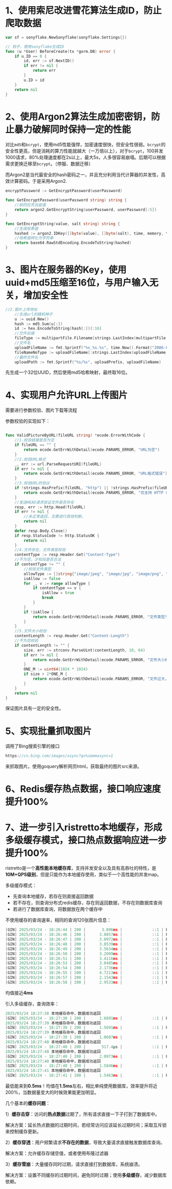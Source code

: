 # 1、使用索尼改进雪花算法生成ID，防止爬取数据

```go
var sf = sonyflake.NewSonyflake(sonyflake.Settings{})

// 钩子，使用sonyflake生成ID
func (u *User) BeforeCreate(tx *gorm.DB) error {
	if u.ID == 0 {
		id, err := sf.NextID()
		if err != nil {
			return err
		}
		u.ID = id
	}
	return nil
}
```



# 2、使用Argon2算法生成加密密钥，防止暴力破解同时保持一定的性能

对比`md5`和`bcrypt`，使用md5性能强悍，加密速度很快，但安全性很弱。`bcrypt`的安全性更高，但是消耗的算力性能就越大（一万倍以上），对于`bcrypt`，100并发1000请求，80%处理速度都在2s以上，最大5s，人多很容易崩塌。后期可以根据需求更换迁移至`bcrypt`。（停服、数据迁移）

而Argon2是当代最安全的hash密码之一，并且充分利用当代计算器的并发性，高效计算密码。于是采用Argon2.

```go
encryptPassword := GetEncryptPassword(userPassword)

func GetEncryptPassword(userPassword string) string {
	//前四位充当盐值
	return argon2.GetEncryptString(userPassword, userPassword[:5])
}

func GetEncryptString(value, salt string) string {
	//生成哈希值
	hashed := argon2.IDKey([]byte(value), []byte(salt), time, memory, threads, keyLen)
	//哈希值转化为字符串
	return base64.RawStdEncoding.EncodeToString(hashed)
}
```

# 3、图片在服务器的Key，使用uuid+md5压缩至16位，与用户输入无关，增加安全性

```go
//2.图片上传地址
	//生成url的随机种子
	u := uuid.New()
	hash := md5.Sum(u[:])
	id := hex.EncodeToString(hash[:])[:16]
	//文件后缀
	fileType := multipartFile.Filename[strings.LastIndex(multipartFile.Filename, ".")+1:]
	//文件名
	uploadFileName := fmt.Sprintf("%s_%s.%s", time.Now().Format("2006-01-02"), id, fileType)
	fileNameNoType := uploadFileName[:strings.LastIndex(uploadFileName, ".")]
	//最终文件名
	uploadPath := fmt.Sprintf("%s/%s", uploadPrefix, uploadFileName)
```

先生成一个32位UUID，然后使用md5哈希映射，最终取16位。

# 4、实现用户允许URL上传图片

需要进行参数校验、图片下载等流程

参数校验的实现如下：

```go

func ValidPictureByURL(fileURL string) *ecode.ErrorWithCode {
	//1.校验链接是否为空
	if fileURL == "" {
		return ecode.GetErrWithDetail(ecode.PARAMS_ERROR, "URL为空")
	}
	//2.校验URL格式
	_, err := url.ParseRequestURI(fileURL)
	if err != nil {
		return ecode.GetErrWithDetail(ecode.PARAMS_ERROR, "URL格式错误")
	}
	//3.校验URL的协议
	if !strings.HasPrefix(fileURL, "http") || !strings.HasPrefix(fileURL, "https") {
		return ecode.GetErrWithDetail(ecode.PARAMS_ERROR, "仅支持 HTTP 或 HTTPS 协议的文件地址")
	}
	//发送HEAD请求验证文件是否存在
	resp, err := http.Head(fileURL)
	if err != nil {
		//未正常返回，无需进行其他判断。
		return nil
	}
	defer resp.Body.Close()
	if resp.StatusCode != http.StatusOK {
		return nil
	}
	//4.文件存在，文件类型校验
	contentType := resp.Header.Get("Content-Type")
	//不为空，才校验是否合法
	if contentType != "" {
		//校验文件类型
		allowType := []string{"image/jpeg", "image/jpg", "image/png", "image/webp"}
		isAllow := false
		for _, v := range allowType {
			if contentType == v {
				isAllow = true
				break
			}
		}
		if !isAllow {
			return ecode.GetErrWithDetail(ecode.PARAMS_ERROR, "文件类型不支持")
		}
	}
	//5.文件大小校验
	contentLength := resp.Header.Get("Content-Length")
	//不为空校验
	if contentLength != "" {
		size, err := strconv.ParseUint(contentLength, 10, 64)
		if err != nil {
			return ecode.GetErrWithDetail(ecode.PARAMS_ERROR, "文件大小格式异常")
		}
		ONE_M := uint64(1024 * 1024)
		if size > 2*ONE_M {
			return ecode.GetErrWithDetail(ecode.PARAMS_ERROR, "文件过大，不能超过2MB")
		}
	}
	return nil
}
```

保证图片具有一定的安全性。

# 5、实现批量抓取图片

调用了Bing搜索引擎的接口

```go
https://cn.bing.com/images/async?q=%s&mmasync=1
```

来抓取图片。使用goquery解析网页html，获取最终的图片src来源。

# 6、Redis缓存热点数据，接口响应速度提升100%

# 7、进一步引入ristretto本地缓存，形成多级缓存模式，接口热点数据响应进一步提升100%

ristretto是一个**高性能本地缓存库**，支持并发安全以及具有高吞吐的特性，是**10M+QPS级别**，但是只能作为本地缓存使用，类似于一个高性能的并发map。

多级缓存模式：

- 先查询本地缓存，若存在则直接返回数据
- 若不存在，则查询分布式redis缓存，存在则返回数据，不存在则数据库查询
- 若进行了数据库查询，将数据放在两个缓存中

不使用缓存的查询速率，相同的查询120张图片信息：

```go
[GIN] 2025/03/24 - 18:26:44 | 200 |       3.896ms |             ::1 | POST     "/v1/picture/list/page/vo"
[GIN] 2025/03/24 - 18:26:46 | 200 |      3.8857ms |             ::1 | POST     "/v1/picture/list/page/vo"
[GIN] 2025/03/24 - 18:26:47 | 200 |      3.0972ms |             ::1 | POST     "/v1/picture/list/page/vo"
[GIN] 2025/03/24 - 18:26:48 | 200 |      3.8539ms |             ::1 | POST     "/v1/picture/list/page/vo"
[GIN] 2025/03/24 - 18:26:49 | 200 |      3.5634ms |             ::1 | POST     "/v1/picture/list/page/vo"
[GIN] 2025/03/24 - 18:26:50 | 200 |      3.2099ms |             ::1 | POST     "/v1/picture/list/page/vo"
[GIN] 2025/03/24 - 18:26:51 | 200 |      3.4116ms |             ::1 | POST     "/v1/picture/list/page/vo"
[GIN] 2025/03/24 - 18:26:53 | 200 |      3.0485ms |             ::1 | POST     "/v1/picture/list/page/vo"
[GIN] 2025/03/24 - 18:26:54 | 200 |      2.1736ms |             ::1 | POST     "/v1/picture/list/page/vo"
[GIN] 2025/03/24 - 18:26:55 | 200 |      4.7213ms |             ::1 | POST     "/v1/picture/list/page/vo"
[GIN] 2025/03/24 - 18:26:57 | 200 |      2.1543ms |             ::1 | POST     "/v1/picture/list/page/vo"
[GIN] 2025/03/24 - 18:26:58 | 200 |      2.9533ms |             ::1 | POST     "/v1/picture/list/page/vo"
```

均值接近**4ms**

引入多级缓存，查询效率：

```go
2025/03/24 18:27:38 本地缓存命中，数据成功返回
[GIN] 2025/03/24 - 18:27:38 | 200 |      1.6891ms |             ::1 | POST     "/v1/picture/list/page/vo/cache"
2025/03/24 18:27:39 本地缓存命中，数据成功返回
[GIN] 2025/03/24 - 18:27:39 | 200 |      1.5691ms |             ::1 | POST     "/v1/picture/list/page/vo/cache"
2025/03/24 18:27:39 本地缓存命中，数据成功返回
[GIN] 2025/03/24 - 18:27:39 | 200 |      1.0607ms |             ::1 | POST     "/v1/picture/list/page/vo/cache"
2025/03/24 18:27:40 本地缓存命中，数据成功返回
[GIN] 2025/03/24 - 18:27:40 | 200 |       517.4µs |             ::1 | POST     "/v1/picture/list/page/vo/cache"
2025/03/24 18:27:40 本地缓存命中，数据成功返回
[GIN] 2025/03/24 - 18:27:40 | 200 |      2.0973ms |             ::1 | POST     "/v1/picture/list/page/vo/cache"
2025/03/24 18:27:40 本地缓存命中，数据成功返回
[GIN] 2025/03/24 - 18:27:40 | 200 |      1.5846ms |             ::1 | POST     "/v1/picture/list/page/vo/cache"
2025/03/24 18:27:41 本地缓存命中，数据成功返回
[GIN] 2025/03/24 - 18:27:41 | 200 |      1.5463ms |             ::1 | POST     "/v1/picture/list/page/vo/cache"
```

最低能来到**0.5ms**！均值在**1.5ms**左右，相比单纯使用数据库，效率提升将近200%，当数据量变大的时候效果能更加明显。

几个基本的**缓存问题**：

1）**缓存击穿**：访问的**热点数据**过期了，所有请求直接一下子打到了数据库中。

解决方案：延长热点数据的过期时间，若经常访问应该延长过期时间；采取互斥锁来控制缓存更新。

2）**缓存穿透**：用户频繁请求**不存在的数据**，导致大量请求直接触发数据库查询。

解决方案：允许缓存存储空值，或者使用布隆过滤器

3）**缓存雪崩**：大量缓存同时过期，请求直接打到数据库，系统崩溃。

解决方案：设置不同缓存的过期时间，避免同时过期；使用**多级缓存**，减少数据库依赖。
